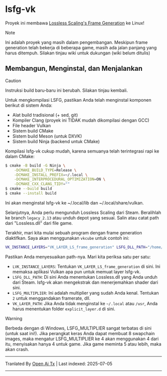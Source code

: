 # lsfg-vk
Proyek ini membawa [Lossless Scaling's Frame Generation](https://store.steampowered.com/app/993090/Lossless_Scaling/) ke Linux!
>[!NOTE]
> Ini adalah proyek yang masih dalam pengembangan. Meskipun frame generation telah bekerja di beberapa game, masih ada jalan panjang yang harus ditempuh. Silakan tinjau wiki untuk dukungan (wiki belum ditulis)

## Membangun, Menginstal, dan Menjalankan

>[!CAUTION]
> Instruksi build baru-baru ini berubah. Silakan tinjau kembali.

Untuk mengkompilasi LSFG, pastikan Anda telah menginstal komponen berikut di sistem Anda:
- Alat build tradisional (+ sed, git)
- Kompiler Clang (proyek ini TIDAK mudah dikompilasi dengan GCC)
- File header Vulkan
- Sistem build CMake
- Sistem build Meson (untuk DXVK)
- Sistem build Ninja (backend untuk CMake)

Kompilasi lsfg-vk cukup mudah, karena semuanya telah terintegrasi rapi ke dalam CMake:
```bash
$ cmake -B build -G Ninja \
    -DCMAKE_BUILD_TYPE=Release \
    -DCMAKE_INSTALL_PREFIX=~/.local \
    -DCMAKE_INTERPROCEDURAL_OPTIMIZATION=ON \
    -DCMAKE_CXX_CLANG_TIDY=""
$ cmake --build build
$ cmake --install build
```
Ini akan menginstal lsfg-vk ke ~/.local/lib dan ~/.local/share/vulkan.

Selanjutnya, Anda perlu mengunduh Lossless Scaling dari Steam. Beralihlah ke branch `legacy_2.13` atau unduh depot yang sesuai.
Salin atau catat path dari "Lossless.dll" dari file game.

Terakhir, mari kita mulai sebuah program dengan frame generation diaktifkan. Saya akan menggunakan `vkcube` untuk contoh ini:
```bash
VK_INSTANCE_LAYERS="VK_LAYER_LS_frame_generation" LSFG_DLL_PATH="/home/pancake/games/Lossless Scaling/Lossless.dll" LSFG_MULTIPLIER=4 vkcube
```
Pastikan Anda menyesuaikan path-nya. Mari kita periksa satu per satu:
- `LVK_INSTANCE_LAYERS`: Tentukan `VK_LAYER_LS_frame_generation` di sini. Ini memaksa aplikasi Vulkan apa pun untuk memuat layer lsfg-vk.
- `LSFG_DLL_PATH`: Di sini Anda menentukan Lossless.dll yang Anda unduh dari Steam. lsfg-vk akan mengekstrak dan menerjemahkan shader dari sini.
- `LSFG_MULTIPLIER`: Ini adalah multiplier yang sudah Anda kenal. Tentukan `2` untuk menggandakan framerate, dll.
- `VK_LAYER_PATH`: Jika Anda tidak menginstal ke `~/.local` atau `/usr`, Anda harus menentukan folder `explicit_layer.d` di sini.

>[!WARNING]
> Berbeda dengan di Windows, LSFG_MULTIPLIER sangat terbatas di sini (untuk saat ini!). Jika perangkat keras Anda dapat membuat 8 swapchain images, maka mengatur LSFG_MULTIPLIER ke 4 akan menggunakan 4 dari itu, menyisakan hanya 4 untuk game. Jika game meminta 5 atau lebih, maka akan crash.

---

Tranlated By [Open Ai Tx](https://github.com/OpenAiTx/OpenAiTx) | Last indexed: 2025-07-05

---